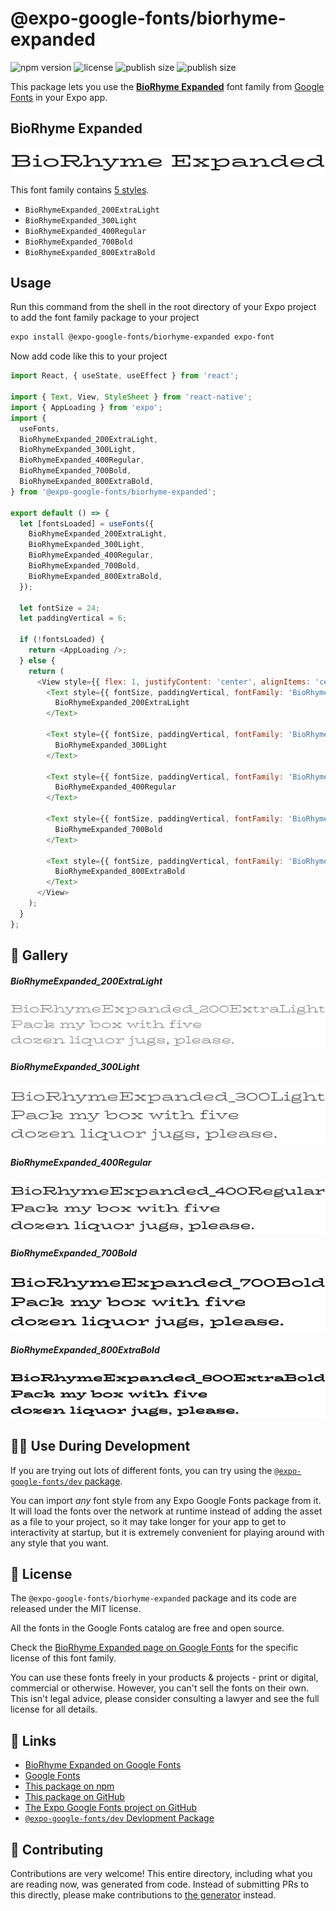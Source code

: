 # @expo-google-fonts/biorhyme-expanded

![npm version](https://flat.badgen.net/npm/v/@expo-google-fonts/biorhyme-expanded)
![license](https://flat.badgen.net/github/license/expo/google-fonts)
![publish size](https://flat.badgen.net/packagephobia/install/@expo-google-fonts/biorhyme-expanded)
![publish size](https://flat.badgen.net/packagephobia/publish/@expo-google-fonts/biorhyme-expanded)

This package lets you use the [**BioRhyme Expanded**](https://fonts.google.com/specimen/BioRhyme+Expanded) font family from [Google Fonts](https://fonts.google.com/) in your Expo app.

## BioRhyme Expanded

![BioRhyme Expanded](./font-family.png)

This font family contains [5 styles](#-gallery).

- `BioRhymeExpanded_200ExtraLight`
- `BioRhymeExpanded_300Light`
- `BioRhymeExpanded_400Regular`
- `BioRhymeExpanded_700Bold`
- `BioRhymeExpanded_800ExtraBold`

## Usage

Run this command from the shell in the root directory of your Expo project to add the font family package to your project
```sh
expo install @expo-google-fonts/biorhyme-expanded expo-font
```

Now add code like this to your project
```js
import React, { useState, useEffect } from 'react';

import { Text, View, StyleSheet } from 'react-native';
import { AppLoading } from 'expo';
import {
  useFonts,
  BioRhymeExpanded_200ExtraLight,
  BioRhymeExpanded_300Light,
  BioRhymeExpanded_400Regular,
  BioRhymeExpanded_700Bold,
  BioRhymeExpanded_800ExtraBold,
} from '@expo-google-fonts/biorhyme-expanded';

export default () => {
  let [fontsLoaded] = useFonts({
    BioRhymeExpanded_200ExtraLight,
    BioRhymeExpanded_300Light,
    BioRhymeExpanded_400Regular,
    BioRhymeExpanded_700Bold,
    BioRhymeExpanded_800ExtraBold,
  });

  let fontSize = 24;
  let paddingVertical = 6;

  if (!fontsLoaded) {
    return <AppLoading />;
  } else {
    return (
      <View style={{ flex: 1, justifyContent: 'center', alignItems: 'center' }}>
        <Text style={{ fontSize, paddingVertical, fontFamily: 'BioRhymeExpanded_200ExtraLight' }}>
          BioRhymeExpanded_200ExtraLight
        </Text>

        <Text style={{ fontSize, paddingVertical, fontFamily: 'BioRhymeExpanded_300Light' }}>
          BioRhymeExpanded_300Light
        </Text>

        <Text style={{ fontSize, paddingVertical, fontFamily: 'BioRhymeExpanded_400Regular' }}>
          BioRhymeExpanded_400Regular
        </Text>

        <Text style={{ fontSize, paddingVertical, fontFamily: 'BioRhymeExpanded_700Bold' }}>
          BioRhymeExpanded_700Bold
        </Text>

        <Text style={{ fontSize, paddingVertical, fontFamily: 'BioRhymeExpanded_800ExtraBold' }}>
          BioRhymeExpanded_800ExtraBold
        </Text>
      </View>
    );
  }
};

```

## 🔡 Gallery

##### BioRhymeExpanded_200ExtraLight
![BioRhymeExpanded_200ExtraLight](./BioRhymeExpanded_200ExtraLight.ttf.png)

##### BioRhymeExpanded_300Light
![BioRhymeExpanded_300Light](./BioRhymeExpanded_300Light.ttf.png)

##### BioRhymeExpanded_400Regular
![BioRhymeExpanded_400Regular](./BioRhymeExpanded_400Regular.ttf.png)

##### BioRhymeExpanded_700Bold
![BioRhymeExpanded_700Bold](./BioRhymeExpanded_700Bold.ttf.png)

##### BioRhymeExpanded_800ExtraBold
![BioRhymeExpanded_800ExtraBold](./BioRhymeExpanded_800ExtraBold.ttf.png)


## 👩‍💻 Use During Development

If you are trying out lots of different fonts, you can try using the [`@expo-google-fonts/dev` package](https://github.com/expo/google-fonts/tree/master/font-packages/dev#readme).

You can import *any* font style from any Expo Google Fonts package from it. It will load the fonts
over the network at runtime instead of adding the asset as a file to your project, so it may take longer
for your app to get to interactivity at startup, but it is extremely convenient
for playing around with any style that you want.

## 📖 License

The `@expo-google-fonts/biorhyme-expanded` package and its code are released under the MIT license.

All the fonts in the Google Fonts catalog are free and open source.

Check the [BioRhyme Expanded page on Google Fonts](https://fonts.google.com/specimen/BioRhyme+Expanded) for the specific license of this font family.

You can use these fonts freely in your products & projects - print or digital, commercial or otherwise. However, you can't sell the fonts on their own. This isn't legal advice, please consider consulting a lawyer and see the full license for all details.

## 🔗 Links

- [BioRhyme Expanded on Google Fonts](https://fonts.google.com/specimen/BioRhyme+Expanded)
- [Google Fonts](https://fonts.google.com/)
- [This package on npm](https://www.npmjs.com/package/@expo-google-fonts/biorhyme-expanded)
- [This package on GitHub](https://github.com/expo/google-fonts/tree/master/font-packages/biorhyme-expanded)
- [The Expo Google Fonts project on GitHub](https://github.com/expo/google-fonts)
- [`@expo-google-fonts/dev` Devlopment Package](https://github.com/expo/google-fonts/tree/master/font-packages/dev)

## 🤝 Contributing

Contributions are very welcome! This entire directory, including what you are reading now, was generated from code. Instead of submitting PRs to this directly, please make contributions to [the generator](https://github.com/expo/google-fonts/tree/master/packages/generator) instead.
